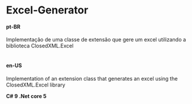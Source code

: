 # Excel-Generator
<b><h4>pt-BR</h4></b> Implementação de uma classe de extensão que gere um excel utilizando a biblioteca ClosedXML.Excel </br></br>
<b><h4>en-US</h4></b> Implementation of an extension class that generates an excel using the ClosedXML.Excel library

<b>C# 9
.Net core 5</b>

